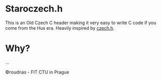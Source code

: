 # Staroczech.h
This is an Old Czech C header making it very easy
to write C code if you come from the Hus era.
Heavily inspired by [czech.h](https://github.com/Toaster192/czech.h).

# Why?
...

&copy;roudnas - FIT CTU in Prague
